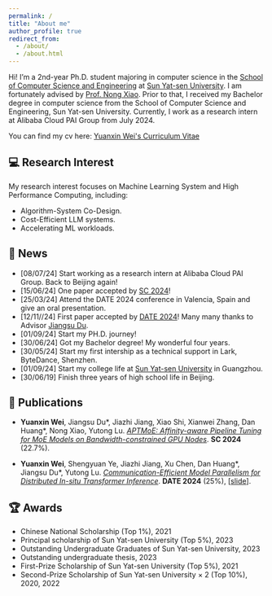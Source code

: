 ```yaml
---
permalink: /
title: "About me"
author_profile: true
redirect_from: 
  - /about/
  - /about.html
---
```


Hi! I’m a 2nd-year Ph.D. student majoring in computer science in the [School of Computer Science and Engineering](https://cse.sysu.edu.cn/) at [Sun Yat-sen University](https://www.sysu.edu.cn/). I am fortunately advised by [Prof. Nong Xiao](https://cse.sysu.edu.cn/content/2484). Prior to that, I received my Bachelor degree in computer science from the School of Computer Science and Engineering, Sun Yat-sen University. Currently, I work as a research intern at Alibaba Cloud PAI Group from July 2024.


You can find my cv here: [Yuanxin Wei's Curriculum Vitae](../files/cv_yuanxin.pdf) 


## 💻 Research Interest
My research interest focuses on Machine Learning System and High Performance Computing, including: 

- Algorithm-System Co-Design.
- Cost-Efficient LLM systems.
- Accelerating ML workloads.


## 🌟 News 
- [08/07/24] Start working as a research intern at Alibaba Cloud PAI Group. Back to Beijing again!
- [15/06/24] One paper accepted by [SC 2024](https://sc24.supercomputing.org/)!
- [25/03/24] Attend the DATE 2024 conference in Valencia, Spain and give an oral presentation.
- [12/11//24] First paper accepted by [DATE 2024](https://date24.date-conference.com/)! Many many thanks to Advisor [Jiangsu Du](https://dujiangsu.github.io/).
- [01/09/24] Start my PH.D. journey!
- [30/06/24] Got my Bachelor degree! My wonderful four years.
- [30/05/24] Start my first intership as a technical support in Lark, ByteDance, Shenzhen.
- [01/09/24] Start my college life at [Sun Yat-sen University](https://www.sysu.edu.cn/) in Guangzhou.
- [30/06/19] Finish three years of high school life in Beijing.


## 📄 Publications

- **Yuanxin Wei**, Jiangsu Du\*, Jiazhi Jiang, Xiao Shi, Xianwei Zhang, Dan Huang\*, Nong Xiao, Yutong Lu. [*APTMoE: Affinity-aware Pipeline Tuning for MoE Models on Bandwidth-constrained GPU Nodes*](http://yuanxinnn.github.io/files/APTMoE_paper.pdf). **SC 2024** (22.7%).

- **Yuanxin Wei**, Shengyuan Ye, Jiazhi Jiang, Xu Chen, Dan Huang\*, Jiangsu Du\*, Yutong Lu. [*Communication-Efficient Model Parallelism for Distributed In-situ Transformer Inference*](https://ieeexplore.ieee.org/abstract/document/10546617). **DATE 2024** (25%), [[slide](http://yuanxinnn.github.io/files/DeTransformer_slide_DATE2024.pdf)].


## 🏆 Awards


- Chinese National Scholarship (Top 1%), 2021
- Principal scholarship of Sun Yat-sen University (Top 5%), 2023
- Outstanding Undergraduate Graduates of Sun Yat-sen University, 2023
- Outstanding undergraduate thesis, 2023
- First-Prize Scholarship of Sun Yat-sen University (Top 5%), 2021
- Second-Prize Scholarship of Sun Yat-sen University × 2 (Top 10%), 2020, 2022
